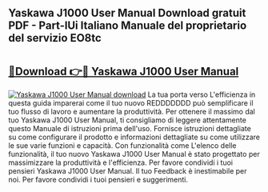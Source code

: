 ## Yaskawa J1000 User Manual Download gratuit PDF - Part-lUi Italiano Manuale del proprietario del servizio EO8tc

# <h2><a href="http://dfcq77m.blite.top/?on=Yaskawa+J1000+User+Manual">🔗Download 👉🔴 Yaskawa J1000 User Manual</a></h2>

[![Yaskawa J1000 User Manual download](https://i.imgur.com/lujVjoI.png)](http://dfcq77m.blite.top/?on=Yaskawa+J1000+User+Manual)
La tua porta verso L'efficienza in questa guida imparerai come il tuo nuovo REDDDDDDD può semplificare il tuo flusso di lavoro e aumentare la produttività. Per ottenere il massimo dal tuo Yaskawa J1000 User Manual, ti consigliamo di leggere attentamente questo Manuale di istruzioni prima dell'uso. Fornisce istruzioni dettagliate su come configurare il prodotto e informazioni dettagliate su come utilizzare le sue varie funzioni e capacità. Con funzionalità come L'elenco delle funzionalità, il tuo nuovo Yaskawa J1000 User Manual è stato progettato per massimizzare la produttività e l'efficienza. Per favore condividi i tuoi pensieri Yaskawa J1000 User Manual. Il tuo Feedback è inestimabile per noi. Per favore condividi i tuoi pensieri e suggerimenti.
